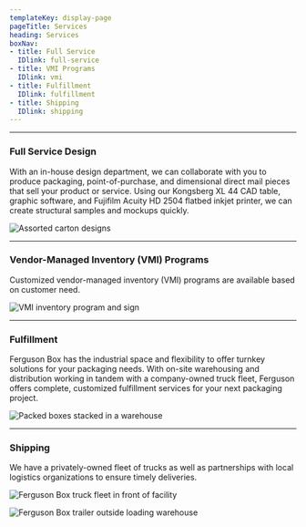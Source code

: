 ```yaml
---
templateKey: display-page
pageTitle: Services
heading: Services
boxNav:
- title: Full Service
  IDlink: full-service
- title: VMI Programs
  IDlink: vmi
- title: Fulfillment
  IDlink: fulfillment
- title: Shipping
  IDlink: shipping
---
```


---
<a id="full-service"></a>

### Full Service Design

With an in-house design department, we can collaborate with you to produce packaging, point-of-purchase, and dimensional direct mail pieces that sell your product or service. Using our Kongsberg XL 44 CAD table, graphic software, and Fujifilm Acuity HD 2504 flatbed inkjet printer, we can create structural samples and mockups quickly.

![Assorted carton designs](uploads/assorted_cartons.jpg#align-center)

---
<a id="vmi"></a>

### Vendor-Managed Inventory (VMI) Programs

Customized vendor-managed inventory (VMI) programs are available based on customer need.

![VMI inventory program and sign](uploads/vmi.jpg#align-center)

---
<a id="fulfillment"></a>

### Fulfillment

Ferguson Box has the industrial space and flexibility to offer turnkey solutions for your packaging needs.  With on-site warehousing and distribution working in tandem with a company-owned truck fleet, Ferguson offers complete, customized fulfillment services for your next packaging project.

![Packed boxes stacked in a warehouse](uploads/packed_boxes.jpg#align-center)

---
<a id="shipping"></a>

### Shipping

We have a privately-owned fleet of trucks as well as partnerships with local logistics organizations to ensure timely deliveries.

![Ferguson Box truck fleet in front of facility](uploads/truck_fleet.jpg#align-center)

![Ferguson Box trailer outside loading warehouse](uploads/ferguson_box_trailer.jpg#align-center)

